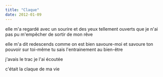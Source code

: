 ```yaml
---
title: "Claque"
date: 2012-01-09
---
```


elle m'a regardé avec un sourire et des yeux tellement ouverts
que je n'ai pas pu m'empêcher de sortir de mon rêve

elle m'a dit redescends
comme on est bien
savoure-moi et savoure ton pouvoir sur toi-même
tu sais l'entrainement au bien-être

j'avais le trac
je l'ai écoutée

c'était la claque de ma vie
